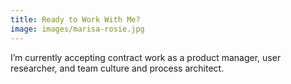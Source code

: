```yaml
---
title: Ready to Work With Me?
image: images/marisa-rosie.jpg
---
```


I’m currently accepting contract work as a product manager, user researcher, and team culture and process architect.


